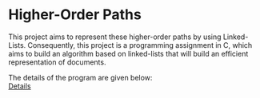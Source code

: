 # Higher-Order Paths  
This project aims to represent these higher-order paths by using Linked-Lists. Consequently, this project is a programming assignment in C, which aims to build an algorithm based on linked-lists that will build an efficient representation of documents.  

The details of the program are given below:  
[Details](https://github.com/erhanyalniz/Higher-Order-Paths/blob/d8b73262a78a6e1df6ffcc9c6cfb4b6a259363c3/Higher-Order_Paths.PDF)

